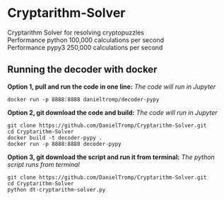 # Cryptarithm-Solver
Cryptarithm Solver for resolving cryptopuzzles <br>
Performance python 100,000 calculations per second <br>
Performance pypy3  250,000 calculations per second <br>

## Running the decoder with docker

**Option 1, pull and run the code in one line:**
*The code will run in Jupyter*
```
docker run -p 8888:8888 danieltromp/decoder-pypy
```

**Option 2, git download the code and build:**
*The code will run in Jupyter*
```
git clone https://github.com/DanielTromp/Cryptarithm-Solver.git
cd Cryptarithm-Solver
docker build -t decoder-pypy .
docker run -p 8888:8888 decoder-pypy
```

**Option 3, git download the script and run it from terminal:**
*The python script runs from terminal*
```
git clone https://github.com/DanielTromp/Cryptarithm-Solver.git
cd Cryptarithm-Solver
python dt-cryptarithm-solver.py
```
